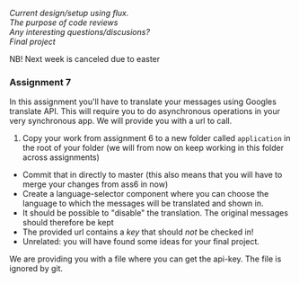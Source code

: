 _Current design/setup using flux._  
_The purpose of code reviews_  
_Any interesting questions/discusions?_  
_Final project_

NB! Next week is canceled due to easter

### Assignment 7

In this assignment you'll have to translate your messages using Googles translate API. This will require you to do asynchronous operations in your very synchronous app. We will provide you with a url to call.

1. Copy your work from assignment 6 to a new folder called `application` in the root of your folder (we will from now on keep working in this folder across assignments)
* Commit that in directly to master (this also means that you will have to merge your changes from ass6 in now)
* Create a language-selector component where you can choose the language to which the messages will be translated and shown in.
* It should be possible to "disable" the translation. The original messages should therefore be kept
* The provided url contains a _key_ that should _not_ be checked in!
* Unrelated: you will have found some ideas for your final project.

We are providing you with a file where you can get the api-key. The file is ignored by git.
